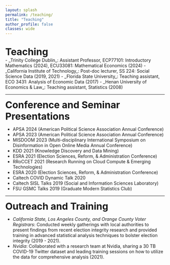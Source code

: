 ```yaml
---
layout: splash 
permalink: /teaching/
title: "Teaching"
author_profile: false
classes: wide
---
```


<br>
<span style="font-size: 30px; font-weight: bold;">Teaching</span>
<br>
- _Trinity College Dublin_: Assistant Professor, ECP77101: Introductory Mathematics (2024), ECU33081: Mathematical Economics (2024)
- _California Institute of Technology_: Post-doc lecturer, SS 224: Social Science Data (2019, 2021)
- _Florida State University_: Teaching assistant, ECO 3431: Analysis of Economic Data (2017)
- _Henan University of Economics & Law_: Teaching assistant, Statistics (2008)

---
<span style="font-size: 30px; font-weight: bold;">Conference and Seminar Presentations</span>
<br>
- APSA 2024 (American Political Science Association Annual Conference)
- APSA 2023 (American Political Science Association Annual Conference)
- MISDOOM 2023 (Multi-disciplinary International Symposium on Disinformation in Open Online Media Annual Conference)
- KDD 2021 (Knowledge Discovery and Data Mining)
- ESRA 2021 (Election Sciences, Reform, & Administration Conference)
- RRoCCET 2021 (Research Running on Cloud Compute & Emerging Technologies)
- ESRA 2020 (Election Sciences, Reform, & Administration Conference)
- Caltech COVID Dynamic Talk 2020
- Caltech SISL Talks 2019 (Social and Information Sciences Laboratory)
- FSU GSMC Talks 2019 (Graduate Modern Statistics Club)

---
<span style="font-size: 30px; font-weight: bold;">Outreach and Training</span>
<br>
- _California State, Los Angeles County, and Orange County Voter Registrars_: Conducted weekly gatherings with local authorities to present findings from recent election integrity research and provided training in advanced statistical analysis techniques to bolster election integrity (2019 - 2021).
- _Nvidia_: Collaborated with a research team at Nvidia, sharing a 30 TB COVID-19 Twitter dataset and leading training sessions on how to utilize the data for comprehensive analysis (2021).